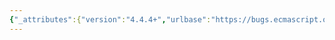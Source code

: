 ```yaml
---
{"_attributes":{"version":"4.4.4+","urlbase":"https://bugs.ecmascript.org/","maintainer":"dherman@mozilla.com"},"bug":{"bug_id":1450,"creation_ts":"2013-04-26 01:43:00 -0700","short_desc":"No-one seems to know why Test 12.6.4-2.js does what it does.","delta_ts":"2013-05-20 08:02:41 -0700","product":"Test262","component":"ECMA-262 Tests","version":"unspecified","rep_platform":"All","op_sys":"All","bug_status":"IN_PROGRESS","priority":"Normal","bug_severity":"minor","everconfirmed":true,"reporter":{"uid":"bugzilla","name":"Gareth Smith"},"assigned_to":{"uid":"brbaker","name":"Brent Baker"},"cc":"trbaker","long_desc":[{"commentid":3669,"comment_count":0,"who":{"uid":"bugzilla","name":"Gareth Smith"},"bug_when":"2013-04-26 01:43:09 -0700","thetext":"As discussed on-list[1], this test (quoted below) sets up a non-enumerable property in the prototype of an object we wish to loop over. It does not shadow this property. It does not test to see if that property is enumerated.\n\nSince no-one seems to know what behaviour this is intended to expose, it seems likely that it's not doing what it was intended to do.\n\n function testcase() {\n       var obj = {};\n\n       var proto = {};\n\n       Object.defineProperty(proto, \"prop\", {\n           value: \"inheritedValue\",\n           enumerable: false,\n           configurable: true,\n           writable: true\n       });\n\n       var ConstructFun = function () { };\n       ConstructFun.prototype = proto;\n\n       var child = new ConstructFun();\n\n       Object.defineProperty(child, \"prop1\", {\n           value: \"overridedValue1\",\n           enumerable: false\n       });\n       Object.defineProperty(child, \"prop2\", {\n           value: \"overridedValue2\",\n           enumerable: true\n       });\n       var accessedProp1 = false;\n       var accessedProp2 = false;\n\n       for (var p in child) {\n           if (child.hasOwnProperty(p)) {\n               if (p === \"prop1\") {\n                   accessedProp1 = true;\n               }\n               if (p === \"prop2\") {\n                   accessedProp2 = true;\n               }\n           }\n       }\n       return !accessedProp1 && accessedProp2 && child.prop1 === \"overridedValue1\" && child.prop2 === \"overridedValue2\";\n   }\n\n[1] https://mail.mozilla.org/pipermail/test262-discuss/2013-April/000188.html"}]}}
---
```

